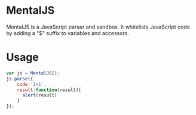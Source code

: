 MentalJS
========

MentalJS is a JavaScript parser and sandbox. It whitelists JavaScript code by adding a "$" suffix to variables and accessors.

Usage
=====

```javascript
var js = MentalJS();
js.parse({
    code:'1+1',
    result:function(result){ 
      alert(result) 
    }
});
```

